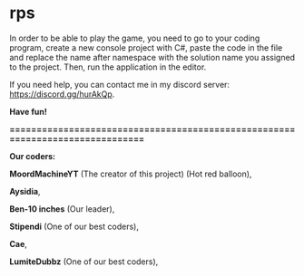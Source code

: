 # rps
In order to be able to play the game, you need to go to your coding program, create a new console project with C#, paste the code in the file and replace the name after namespace with the solution name you assigned to the project. Then, run the application in the editor. 

If you need help, you can contact me in my discord server: https://discord.gg/hurAkQp. 

**Have fun!**

**==============================================================================**

**Our coders:**

**MoordMachineYT** (The creator of this project) (Hot red balloon),

**Aysidia**,

**Ben-10 inches** (Our leader),

**Stipendi** (One of our best coders),

**Cae**,

**LumiteDubbz** (One of our best coders),

